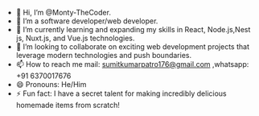 - 👋 Hi, I’m @Monty-TheCoder.
- 👀 I’m a software developer/web developer.
- 🌱 I’m currently learning and expanding my skills in React, Node.js,Nest js, Nuxt.js, and Vue.js technologies.
- 💞️ I’m looking to collaborate on exciting web development projects that leverage modern technologies and push boundaries.
- 📫 How to reach me mail: sumitkumarpatro176@gmail.com ,whatsapp: +91 6370017676
- 😄 Pronouns: He/Him
- ⚡ Fun fact:  I have a secret talent for making incredibly delicious homemade items from scratch!

<!---
Monty-TheCoder/Monty-TheCoder is a ✨ special ✨ repository because its `README.md` (this file) appears on your GitHub profile.
You can click the Preview link to take a look at your changes.
--->
